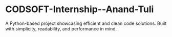 # CODSOFT-Internship--Anand-Tuli
A Python-based project showcasing efficient and clean code solutions. Built with simplicity, readability, and performance in mind.
